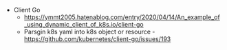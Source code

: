
- Client Go
  - https://ymmt2005.hatenablog.com/entry/2020/04/14/An_example_of_using_dynamic_client_of_k8s.io/client-go
  - Parsgin k8s yaml into k8s object or resource - https://github.com/kubernetes/client-go/issues/193